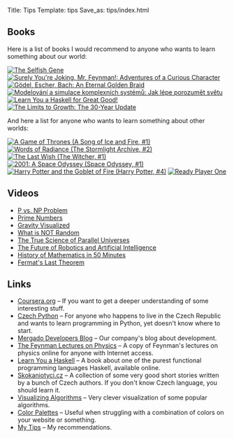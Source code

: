 Title: Tips
Template: tips
Save_as: tips/index.html

## Books

Here is a list of books I would recommend to anyone who wants to learn something about our world:

[![The Selfish Gene](https://d.gr-assets.com/books/1366758096m/61535.jpg)](https://www.goodreads.com/book/show/61535.The_Selfish_Gene?utm_medium=api&utm_source=blog_book)
[![Surely You're Joking, Mr. Feynman!: Adventures of a Curious Character](https://d.gr-assets.com/books/1348445281m/5544.jpg)](https://www.goodreads.com/book/show/5544.Surely_You_re_Joking_Mr_Feynman_?utm_medium=api&utm_source=blog_book)
[![Gödel, Escher, Bach: An Eternal Golden Braid](https://d.gr-assets.com/books/1428732588m/24113.jpg)](https://www.goodreads.com/book/show/24113.G_del_Escher_Bach?utm_medium=api&utm_source=blog_book)
[![Modelování a simulace komplexních systémů: Jak lépe porozumět světu](https://d.gr-assets.com/books/1412844683m/15721003.jpg)](https://www.goodreads.com/book/show/15721003-modelov-n-a-simulace-komplexn-ch-syst-m?utm_medium=api&utm_source=blog_book)
[![Learn You a Haskell for Great Good!](https://d.gr-assets.com/books/1294497489m/6593810.jpg)](https://www.goodreads.com/book/show/6593810-learn-you-a-haskell-for-great-good?utm_medium=api&utm_source=blog_book)
[![The Limits to Growth: The 30-Year Update](https://d.gr-assets.com/books/1390169255m/705418.jpg)](https://www.goodreads.com/book/show/705418.The_Limits_to_Growth?utm_medium=api&utm_source=blog_book)

And here a list for anyone who wants to learn something about other worlds:

[![A Game of Thrones (A Song of Ice and Fire, #1)](https://d.gr-assets.com/books/1338863177m/11788809.jpg)](https://www.goodreads.com/book/show/11788809-a-game-of-thrones?utm_medium=api&utm_source=blog_book)
[![Words of Radiance (The Stormlight Archive, #2)](https://d.gr-assets.com/books/1391535251m/17332218.jpg)](https://www.goodreads.com/book/show/17332218-words-of-radiance?utm_medium=api&utm_source=blog_book)
[![The Last Wish (The Witcher, #1)](https://d.gr-assets.com/books/1406412341m/8173788.jpg)](https://www.goodreads.com/book/show/8173788-the-last-wish?utm_medium=api&utm_source=blog_book)
[![2001: A Space Odyssey (Space Odyssey, #1)](https://d.gr-assets.com/books/1363737620m/17662739.jpg)](https://www.goodreads.com/book/show/17662739-2001?utm_medium=api&utm_source=blog_book)
[![Harry Potter and the Goblet of Fire (Harry Potter, #4)](https://d.gr-assets.com/books/1334490155m/13563644.jpg)](https://www.goodreads.com/book/show/13563644-harry-potter-and-the-goblet-of-fire?utm_medium=api&utm_source=blog_book)
[![Ready Player One](https://d.gr-assets.com/books/1328000626m/12359421.jpg)](https://www.goodreads.com/book/show/12359421-ready-player-one?utm_medium=api&utm_source=blog_book)

## Videos

* [P vs. NP Problem](https://youtu.be/YX40hbAHx3s)
* [Prime Numbers](https://youtu.be/B4xOFsygwr4)
* [Gravity Visualized](https://youtu.be/MTY1Kje0yLg)
* [What is NOT Random](https://youtu.be/sMb00lz-IfE)
* [The True Science of Parallel Universes](https://youtu.be/Ywn2Lz5zmYg)
* [The Future of Robotics and Artificial Intelligence](https://youtu.be/AY4ajbu_G3k)
* [History of Mathematics in 50 Minutes](https://youtu.be/YsEcpS-hyXw)
* [Fermat's Last Theorem](http://www.dailymotion.com/video/x223gx8_bbc-horizon-1996-fermat-s-last-theorem_shortfilms)

## Links

* [Coursera.org](https://www.coursera.org/) &ndash; If you want to get a deeper understanding of some interesting stuff.
* [Czech Python](http://python.cz/en) &ndash; For anyone who happens to live in the Czech Republic and wants to learn programming in Python, yet doesn't know where to start.
* [Mergado Developers Blog](https://blog.mergado.com/developers/) &ndash; Our company's blog about development.
* [The Feynman Lectures on Physics](http://feynmanlectures.caltech.edu/) &ndash; A copy of Feynman's lectures on physics online for anyone with Internet access.
* [Learn You a Haskell](http://learnyouahaskell.com/) &ndash; A book about one of the purest functional programming languages Haskell, available online.
* [Skokaniotyci.cz](http://skokaniotyci.cz/) &ndash; A collection of some very good short stories written by a bunch of Czech authors. If you don't know Czech language, you should learn it.
* [Visualizing Algorithms](https://bost.ocks.org/mike/algorithms/) &ndash; Very clever visualization of some popular algorithms.
* [Color Palettes](http://www.colourlovers.com/palettes) &ndash; Useful when struggling with a combination of colors on your website or something.
* [My Tips](./) &ndash; My recommendations.
